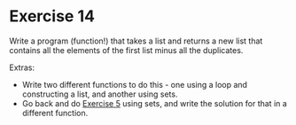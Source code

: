 # Exercise 14
Write a program (function!) that takes a list and returns a new list that contains all the elements of the first list minus all the duplicates.

Extras:
- Write two different functions to do this - one using a loop and constructing a list, and another using sets.
- Go back and do [Exercise 5](https://www.practicepython.org/exercise/2014/03/05/05-list-overlap.html) using sets, and write the solution for that in a different function.